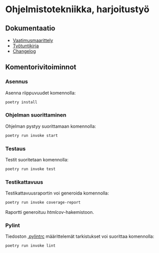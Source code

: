 # Ohjelmistotekniikka, harjoitustyö

## Dokumentaatio
- [Vaatimusmaarittely](dokumentaatio/vaatimusmaarittely.md)
- [Työtuntikirja](dokumentaatio/tyoaika.md)
- [Changelog](dokumentaatio/changelog.md)

## Komentorivitoiminnot
### Asennus

Asenna riippuvuudet komennolla:
```bash
poetry install
```
### Ohjelman suorittaminen

Ohjelman pystyy suorittamaan komennolla:

```bash
poetry run invoke start
```
### Testaus

Testit suoritetaan komennolla:

```bash
poetry run invoke test
```

### Testikattavuus

Testikattavuusraportin voi generoida komennolla:

```bash
poetry run invoke coverage-report
```

Raportti generoituu _htmlcov_-hakemistoon.

### Pylint

Tiedoston [.pylintrc](./.pylintrc) määrittelemät tarkistukset voi suorittaa komennolla:

```bash
poetry run invoke lint
```
